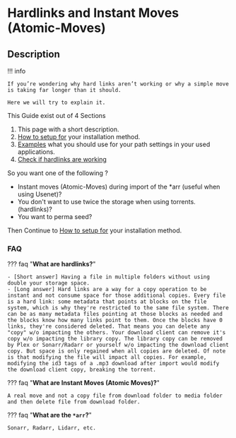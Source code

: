 # Hardlinks and Instant Moves (Atomic-Moves)

## Description

!!! info

    If you’re wondering why hard links aren’t working or why a simple move is taking far longer than it should.

    Here we will try to explain it.

This Guide exist out of 4 Sections

1. This page with a short description.
1. [How to setup for](/Hardlinks/How-to-setup-for/) your installation method.
1. [Examples](/Hardlinks/Examples/) what you should use for your path settings in your used applications.
1. [Check if hardlinks are working](/Hardlinks/Check-if-hardlinks-are-working/)

So you want one of the following ?

- Instant moves (Atomic-Moves) during import of the *arr (useful when using Usenet)?
- You don't want to use twice the storage when using torrents. (hardlinks)?
- You want to perma seed?

Then Continue to [How to setup for](/Hardlinks/How-to-setup-for/) your installation method.

### FAQ

??? faq "**What are hardlinks?**"

    - [Short answer] Having a file in multiple folders without using double your storage space.
    - [Long answer] Hard links are a way for a copy operation to be instant and not consume space for those additional copies. Every file is a hard link: some metadata that points at blocks on the file system, which is why they're restricted to the same file system. There can be as many metadata files pointing at those blocks as needed and the blocks know how many links point to them. Once the blocks have 0 links, they're considered deleted. That means you can delete any "copy" w/o impacting the others. Your download client can remove it's copy w/o impacting the library copy. The library copy can be removed by Plex or Sonarr/Radarr or yourself w/o impacting the download client copy. But space is only regained when all copies are deleted. Of note is that modifying the file will impact all copies. For example, modifying the id3 tags of a .mp3 download after import would modify the download client copy, breaking the torrent.

??? faq "**What are Instant Moves (Atomic Moves)?**"

    A real move and not a copy file from download folder to media folder and then delete file from download folder.

??? faq "**What are the `*arr`?**"

    Sonarr, Radarr, Lidarr, etc.
